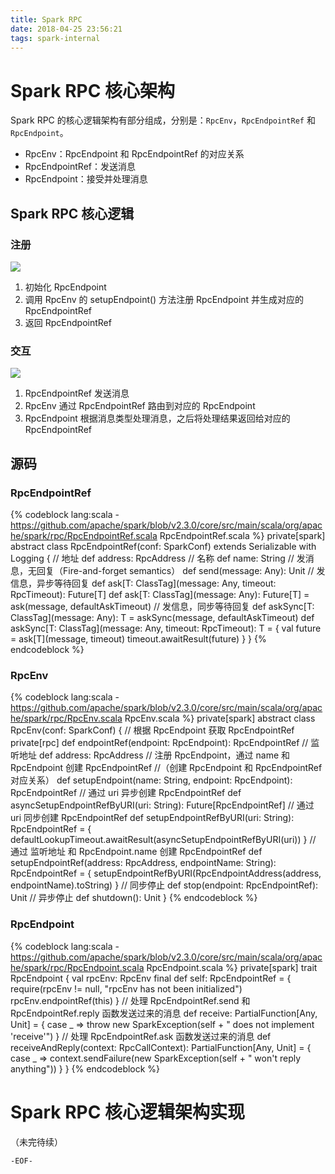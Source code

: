 ```yaml
---
title: Spark RPC
date: 2018-04-25 23:56:21
tags: spark-internal
---
```


# Spark RPC 核心架构

  Spark RPC 的核心逻辑架构有部分组成，分别是：`RpcEnv`，`RpcEndpointRef` 和 `RpcEndpoint`。

  - RpcEnv：RpcEndpoint 和 RpcEndpointRef 的对应关系
  - RpcEndpointRef：发送消息
  - RpcEndpoint：接受并处理消息


## Spark RPC 核心逻辑

### 注册

![](/images/markdown-img-paste-20180429221035589.png)

1. 初始化 RpcEndpoint
2. 调用 RpcEnv 的 setupEndpoint() 方法注册 RpcEndpoint 并生成对应的 RpcEndpointRef
3. 返回 RpcEndpointRef

### 交互

![](/images/markdown-img-paste-20180426235917141.png)

1. RpcEndpointRef 发送消息
2. RpcEnv 通过 RpcEndpointRef 路由到对应的 RpcEndpoint
3. RpcEndpoint 根据消息类型处理消息，之后将处理结果返回给对应的 RpcEndpointRef

## 源码

### RpcEndpointRef

{% codeblock lang:scala - https://github.com/apache/spark/blob/v2.3.0/core/src/main/scala/org/apache/spark/rpc/RpcEndpointRef.scala RpcEndpointRef.scala %}
private[spark] abstract class RpcEndpointRef(conf: SparkConf)
  extends Serializable with Logging {
  // 地址
  def address: RpcAddress
  // 名称
  def name: String
  // 发消息，无回复（Fire-and-forget semantics）
  def send(message: Any): Unit
  // 发信息，异步等待回复
  def ask[T: ClassTag](message: Any, timeout: RpcTimeout): Future[T]
  def ask[T: ClassTag](message: Any): Future[T] = ask(message, defaultAskTimeout)
  // 发信息，同步等待回复
  def askSync[T: ClassTag](message: Any): T = askSync(message, defaultAskTimeout)
  def askSync[T: ClassTag](message: Any, timeout: RpcTimeout): T = {
    val future = ask[T](message, timeout)
    timeout.awaitResult(future)
  }
}
{% endcodeblock %}

### RpcEnv

{% codeblock lang:scala - https://github.com/apache/spark/blob/v2.3.0/core/src/main/scala/org/apache/spark/rpc/RpcEnv.scala RpcEnv.scala %}
private[spark] abstract class RpcEnv(conf: SparkConf) {
  // 根据 RpcEndpoint 获取 RpcEndpointRef
  private[rpc] def endpointRef(endpoint: RpcEndpoint): RpcEndpointRef
  // 监听地址
  def address: RpcAddress
  // 注册 RpcEndpoint，通过 name 和 RpcEndpoint 创建 RpcEndpointRef
  //（创建 RpcEndpoint 和 RpcEndpointRef 对应关系）
  def setupEndpoint(name: String, endpoint: RpcEndpoint): RpcEndpointRef
  // 通过 uri 异步创建 RpcEndpointRef
  def asyncSetupEndpointRefByURI(uri: String): Future[RpcEndpointRef]
  // 通过 uri 同步创建 RpcEndpointRef
  def setupEndpointRefByURI(uri: String): RpcEndpointRef = {
    defaultLookupTimeout.awaitResult(asyncSetupEndpointRefByURI(uri))
  }
  // 通过 监听地址 和 RpcEndpoint.name 创建 RpcEndpointRef
  def setupEndpointRef(address: RpcAddress, endpointName: String): RpcEndpointRef = {
    setupEndpointRefByURI(RpcEndpointAddress(address, endpointName).toString)
  }
  // 同步停止
  def stop(endpoint: RpcEndpointRef): Unit
  // 异步停止
  def shutdown(): Unit
}
{% endcodeblock %}

### RpcEndpoint

{% codeblock lang:scala - https://github.com/apache/spark/blob/v2.3.0/core/src/main/scala/org/apache/spark/rpc/RpcEndpoint.scala RpcEndpoint.scala %}
private[spark] trait RpcEndpoint {
  val rpcEnv: RpcEnv
  final def self: RpcEndpointRef = {
    require(rpcEnv != null, "rpcEnv has not been initialized")
    rpcEnv.endpointRef(this)
  }
  // 处理 RpcEndpointRef.send 和 RpcEndpointRef.reply 函数发送过来的消息
  def receive: PartialFunction[Any, Unit] = {
    case _ => throw new SparkException(self + " does not implement 'receive'")
  }
  // 处理 RpcEndpointRef.ask 函数发送过来的消息
  def receiveAndReply(context: RpcCallContext): PartialFunction[Any, Unit] = {
    case _ => context.sendFailure(new SparkException(self + " won't reply anything"))
  }
}
{% endcodeblock %}

# Spark RPC 核心逻辑架构实现

（未完待续）

`-EOF-`
